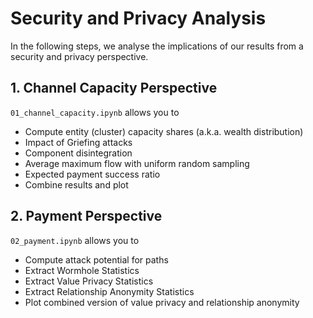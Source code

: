 # Security and Privacy Analysis

In the following steps, we analyse the implications of our results from a security and privacy perspective.
## 1. Channel Capacity Perspective
`01_channel_capacity.ipynb` allows you to

- Compute entity (cluster) capacity shares (a.k.a. wealth distribution)
- Impact of Griefing attacks
- Component disintegration
- Average maximum flow with uniform random sampling
- Expected payment success ratio
- Combine results and plot

## 2. Payment Perspective
`02_payment.ipynb` allows you to

- Compute attack potential for paths
- Extract Wormhole Statistics
- Extract Value Privacy Statistics
- Extract Relationship Anonymity Statistics
- Plot combined version of value privacy and relationship anonymity
